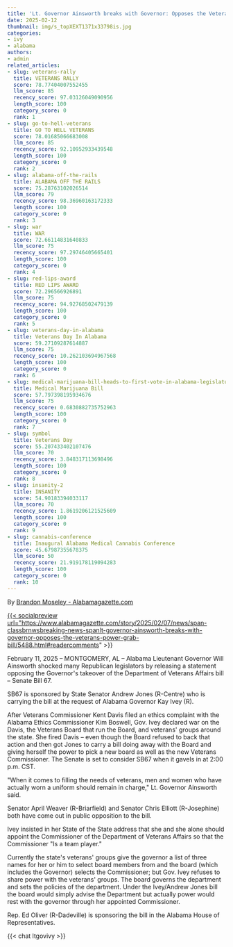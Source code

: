 ```yaml
---
title: 'Lt. Governor Ainsworth breaks with Governor: Opposes the Veterans power grab bill - Alabamagazette.com'
date: 2025-02-12
thumbnail: img/s_topXEXT1371x33798is.jpg
categories:
- ivy
- alabama
authors:
- admin
related_articles:
- slug: veterans-rally
  title: VETERANS RALLY
  score: 78.77404007552455
  llm_score: 85
  recency_score: 97.03126049090956
  length_score: 100
  category_score: 0
  rank: 1
- slug: go-to-hell-veterans
  title: GO TO HELL VETERANS
  score: 78.01685066683008
  llm_score: 85
  recency_score: 92.10952933439548
  length_score: 100
  category_score: 0
  rank: 2
- slug: alabama-off-the-rails
  title: ALABAMA OFF THE RAILS
  score: 75.28763102026514
  llm_score: 79
  recency_score: 98.36960163172333
  length_score: 100
  category_score: 0
  rank: 3
- slug: war
  title: WAR
  score: 72.66114831640833
  llm_score: 75
  recency_score: 97.29746405665401
  length_score: 100
  category_score: 0
  rank: 4
- slug: red-lips-award
  title: RED LIPS AWARD
  score: 72.296566926891
  llm_score: 75
  recency_score: 94.92768502479139
  length_score: 100
  category_score: 0
  rank: 5
- slug: veterans-day-in-alabama
  title: Veterans Day In Alabama
  score: 59.27109287614887
  llm_score: 75
  recency_score: 10.262103694967568
  length_score: 100
  category_score: 0
  rank: 6
- slug: medical-marijuana-bill-heads-to-first-vote-in-alabama-legislature
  title: Medical Marijuana Bill
  score: 57.797398195934676
  llm_score: 75
  recency_score: 0.6830882735752963
  length_score: 100
  category_score: 0
  rank: 7
- slug: symbol
  title: Veterans Day
  score: 55.207433402107476
  llm_score: 70
  recency_score: 3.848317113698496
  length_score: 100
  category_score: 0
  rank: 8
- slug: insanity-2
  title: INSANITY
  score: 54.90183394033117
  llm_score: 70
  recency_score: 1.8619206121525609
  length_score: 100
  category_score: 0
  rank: 9
- slug: cannabis-conference
  title: Inaugural Alabama Medical Cannabis Conference
  score: 45.67987355678375
  llm_score: 50
  recency_score: 21.919178119094283
  length_score: 100
  category_score: 0
  rank: 10
---
```

By <a href="https://www.alabamagazette.com/author/brandon_moseley"> Brandon Moseley - Alabamagazette.com

{{< socialpreview url="https://www.alabamagazette.com/story/2025/02/07/news/span-classbrnwsbreaking-news-spanlt-governor-ainsworth-breaks-with-governor-opposes-the-veterans-power-grab-bill/5488.html#readercomments" >}}

February 11, 2025 – MONTGOMERY, AL – Alabama Lieutenant Governor Will Ainsworth shocked many Republican legislators by releasing a statement
opposing the Governor's takeover of the Department of Veterans Affairs bill – Senate Bill 67.

SB67 is sponsored by State Senator Andrew Jones (R-Centre) who is carrying the bill at the request of Alabama Governor Kay Ivey (R).

After Veterans Commissioner Kent Davis filed an ethics complaint with the Alabama Ethics Commissioner Kim Boswell, Gov. Ivey declared war on the Davis, the Veterans Board that run the Board, and veterans' groups around the state. She fired Davis – even though the Board refused to back that action and then got Jones to carry a bill doing away with the Board and giving herself the power to pick a new board as well as the new Veterans Commissioner.
The Senate is set to consider SB67 when it gavels in at 2:00 p.m. CST.

"When it comes to filling the needs of veterans, men and women who have actually worn a uniform should remain in charge," Lt. Governor Ainsworth said.

Senator April Weaver (R-Briarfield) and Senator Chris Elliott (R-Josephine) both have come out in public opposition to the bill.

Ivey insisted in her State of the State address that she and she alone should appoint the Commissioner of the Department of Veterans Affairs so that the Commissioner "Is a team player."

Currently the state's veterans' groups give the governor a list of three names for her or him to select board members from and the board (which includes the Governor) selects the Commissioner; but Gov. Ivey refuses to share power with the veterans' groups. The board governs the department and
sets the policies of the department. Under the Ivey/Andrew Jones bill the board would simply advise the Department but actually power would rest with the governor through her appointed Commissioner.

Rep. Ed Oliver (R-Dadeville) is sponsoring the bill in the Alabama House of Representatives.

{{< chat ltgovivy >}}